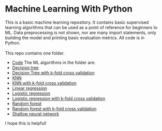 # Machine Learning With Python
This is a basic machine learning repository. It contains basic supervised learning algorithms that can be used as a point of reference for beginners to ML. Data preprocessing is not shown, nor are many import statements, only building the model and printing basic evaluation metrics. All code is in Python.
<br><br>This repo contains one folder.
- [Code](https://github.com/TylerLynch1/Machine-learning-with-python/tree/ea2a6dada31db11a9f6cd5dc74961d65fae5225a/Code)
The ML algorithms in the folder are:
- [Decision tree](https://github.com/TylerLynch1/Machine-learning-with-python/blob/3b18f8078eeb16fdf029968f26f947d445bd8eca/Code/DecisionTree.py)
- [Decision Tree with k-fold cross validation](https://github.com/TylerLynch1/Machine-learning-with-python/blob/3b18f8078eeb16fdf029968f26f947d445bd8eca/Code/DecisionTreeWithK-Fold.py)
- [KNN](https://github.com/TylerLynch1/Machine-learning-with-python/blob/3b18f8078eeb16fdf029968f26f947d445bd8eca/Code/KNN.py)
- [KNN with k-fold cross validation](https://github.com/TylerLynch1/Machine-learning-with-python/blob/3b18f8078eeb16fdf029968f26f947d445bd8eca/Code/KNNWithK-Fold.py)
- [Linear regression](https://github.com/TylerLynch1/Machine-learning-with-python/blob/3b18f8078eeb16fdf029968f26f947d445bd8eca/Code/LinearRegression.py)
- [Logistic regression](https://github.com/TylerLynch1/Machine-learning-with-python/blob/3b18f8078eeb16fdf029968f26f947d445bd8eca/Code/LogisticRegression.py)
- [Logistic regression with k-fold cross validation](https://github.com/TylerLynch1/Machine-learning-with-python/blob/3b18f8078eeb16fdf029968f26f947d445bd8eca/Code/LogisticRegressionWithK-Fold.py)
- [Random forest](https://github.com/TylerLynch1/Machine-learning-with-python/blob/3b18f8078eeb16fdf029968f26f947d445bd8eca/Code/RandomForest.py)
- [Random forest with k-fold cross validation](https://github.com/TylerLynch1/Machine-learning-with-python/blob/3b18f8078eeb16fdf029968f26f947d445bd8eca/Code/RandomForestWithK-Fold.py)
- [Shallow neural network](https://github.com/TylerLynch1/Machine-learning-with-python/blob/3b18f8078eeb16fdf029968f26f947d445bd8eca/Code/ShallowNN.py)

I hope this is helpful!

